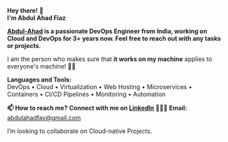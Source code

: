   **Hey there!** 👋  
**I'm Abdul Ahad Fiaz**  

**[Abdul-Ahad](https://www.linkedin.com/in/abdulahad77/) is a passionate DevOps Engineer from India, working on Cloud and DevOps for 3+ years now. Feel free to reach out with any tasks or projects.**  

I am the person who makes sure that **it works on my machine** applies to everyone's machine! 👨‍💻  

**Languages and Tools:**  
DevOps • Cloud • Virtualization • Web Hosting • Microservices • Containers • CI/CD Pipelines • Monitoring • Automation

**📫 How to reach me?**
**Connect with me on [LinkedIn](https://www.linkedin.com/in/abdulahad77/)** 👨🏻‍💻
**Email:** [abdulahadfay@gmail.com](mailto:abdulahadfay@gmail.com)

I’m looking to collaborate on Cloud-native Projects.







